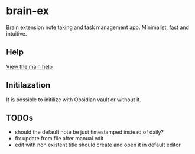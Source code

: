 # brain-ex
Brain extension note taking and task management app. Minimalist, fast and intuitive.

## Help
[View the main help](src/main_help.txt)

## Initilazation
It is possible to initilize with Obsidian vault or without it.

## TODOs
- should the default note be just timestamped instead of daily?
- fix update from file after manual edit
- edit with non existent title should create and open it in default editor
